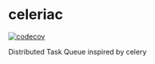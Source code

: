 # celeriac

[![codecov](https://codecov.io/gh/go-celeriac/celeriac/branch/master/graph/badge.svg)](https://codecov.io/gh/go-celeriac/celeriac)

Distributed Task Queue inspired by celery
